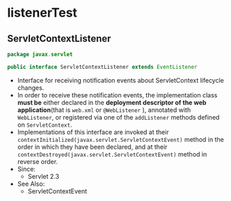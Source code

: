 # listenerTest

## ServletContextListener
```java
package javax.servlet

public interface ServletContextListener extends EventListener
```
- Interface for receiving notification events about ServletContext lifecycle changes.
- In order to receive these notification events, the implementation class **must be** either declared in the **deployment descriptor of the web application**(that is `web.xml` or `@WebListener` ), annotated with `WebListener`, or registered via one of the `addListener` methods defined on `ServletContext`.
- Implementations of this interface are invoked at their `contextInitialized(javax.servlet.ServletContextEvent)` method in the order in which they have been declared, and at their `contextDestroyed(javax.servlet.ServletContextEvent)` method in reverse order.
- Since:
    - Servlet 2.3
- See Also:
    - ServletContextEvent
